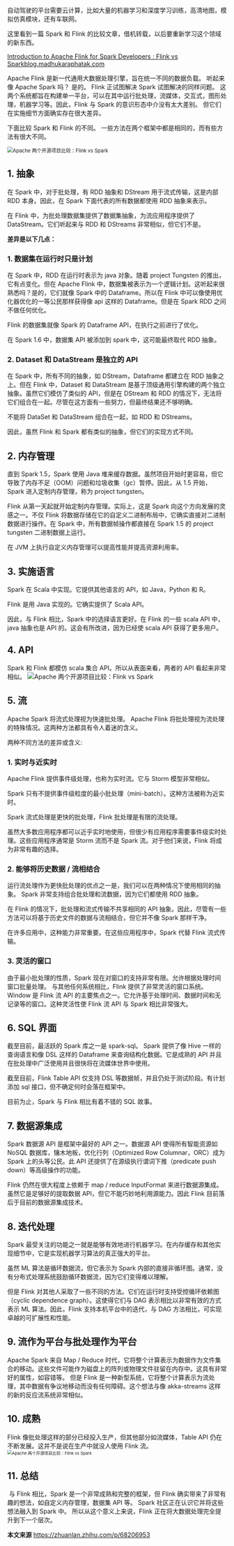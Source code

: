 

自动驾驶的平台需要云计算，比如大量的机器学习和深度学习训练，高清地图，模拟仿真模块，还有车联网。

这里看到一篇 Spark 和 Flink 的比较文章，借机转载，以后要重新学习这个领域的新东西。

[Introduction to Apache Flink for Spark Developers : Flink vs Sparkblog.madhukaraphatak.com](https://link.zhihu.com/?target=http%3A//blog.madhukaraphatak.com/introduction-to-flink-for-spark-developers-flink-vs-spark/)

Apache Flink 是新一代通用大数据处理引擎，旨在统一不同的数据负载。 听起来像 Apache Spark 吗？ 是的。 Flink 正试图解决 Spark 试图解决的同样问题。 这两个系统都旨在构建单一平台，可以在其中运行批处理，流媒体，交互式，图形处理，机器学习等。因此，Flink 与 Spark 的意识形态中介没有太大差别。 但它们在实施细节方面确实存在很大差异。

下面比较 Spark 和 Flink 的不同。 一些方法在两个框架中都是相同的，而有些方法有很大不同。

<img src="https://tva1.sinaimg.cn/large/007S8ZIlgy1gelywj3981j30lg0dp75w.jpg" alt="Apache 两个开源项目比较：Flink vs Spark" style="zoom:80%;" />



## 1. 抽象

在 Spark 中，对于批处理，有 RDD 抽象和 DStream 用于流式传输，这是内部 RDD 本身。因此，在 Spark 下面代表的所有数据都使用 RDD 抽象来表示。

在 Flink 中，为批处理数据集提供了数据集抽象，为流应用程序提供了 DataStream。它们听起来与 RDD 和 DStreams 非常相似，但它们不是。

**差异是以下几点：**

### 1. 数据集在运行时只是计划

在 Spark 中，RDD 在运行时表示为 java 对象。随着 project Tungsten 的推出，它有点变化。但在 Apache Flink 中，数据集被表示为一个逻辑计划。这听起来很熟悉吗？是的，它们就像 Spark 中的 Dataframe。所以在 Flink 中可以像使用优化器优化的一等公民那样获得像 api 这样的 Dataframe。但是在 Spark RDD 之间不做任何优化。

Flink 的数据集就像 Spark 的 Dataframe API，在执行之前进行了优化。

在 Spark 1.6 中，数据集 API 被添加到 spark 中，这可能最终取代 RDD 抽象。

### 2. Dataset 和 DataStream 是独立的 API

在 Spark 中，所有不同的抽象，如 DStream，Dataframe 都建立在 RDD 抽象之上。但在 Flink 中，Dataset 和 DataStream 是基于顶级通用引擎构建的两个独立抽象。虽然它们模仿了类似的 API，但是在 DStream 和 RDD 的情况下，无法将它们组合在一起。尽管在这方面有一些努力，但最终结果还不够明确。

不能将 DataSet 和 DataStream 组合在一起，如 RDD 和 DStreams。

因此，虽然 Flink 和 Spark 都有类似的抽象，但它们的实现方式不同。



## 2. 内存管理

直到 Spark 1.5，Spark 使用 Java 堆来缓存数据。虽然项目开始时更容易，但它导致了内存不足（OOM）问题和垃圾收集（gc）暂停。因此，从 1.5 开始，Spark 进入定制内存管理，称为 project tungsten。

Flink 从第一天起就开始定制内存管理。实际上，这是 Spark 向这个方向发展的灵感之一。不仅 Flink 将数据存储在它的自定义二进制布局中，它确实直接对二进制数据进行操作。在 Spark 中，所有数据帧操作都直接在 Spark 1.5 的 project tungsten 二进制数据上运行。

在 JVM 上执行自定义内存管理可以提高性能并提高资源利用率。



## 3. 实施语言

Spark 在 Scala 中实现。它提供其他语言的 API，如 Java，Python 和 R。

Flink 是用 Java 实现的。它确实提供了 Scala API。

因此，与 Flink 相比，Spark 中的选择语言更好。在 Flink 的一些 scala API 中，java 抽象也是 API 的。这会有所改进，因为已经使 scala API 获得了更多用户。



## 4. API

Spark 和 Flink 都模仿 scala 集合 API。所以从表面来看，两者的 API 看起来非常相似。
![Apache 两个开源项目比较：Flink vs Spark](https://tva1.sinaimg.cn/large/007S8ZIlgy1gelyzyteggj30j60gdtax.jpg)



## 5. 流

Apache Spark 将流式处理视为快速批处理。 Apache Flink 将批处理视为流处理的特殊情况。这两种方法都具有令人着迷的含义。

两种不同方法的差异或含义:

### 1. 实时与近实时

Apache Flink 提供事件级处理，也称为实时流。它与 Storm 模型非常相似。

Spark 只有不提供事件级粒度的最小批处理（mini-batch）。这种方法被称为近实时。

Spark 流式处理是更快的批处理，Flink 批处理是有限的流处理。

虽然大多数应用程序都可以近乎实时地使用，但很少有应用程序需要事件级实时处理。这些应用程序通常是 Storm 流而不是 Spark 流。对于他们来说，Flink 将成为非常有趣的选择。

### 2. 能够将历史数据 / 流相结合

运行流处理作为更快批处理的优点之一是，我们可以在两种情况下使用相同的抽象。 Spark 非常支持组合批处理和流数据，因为它们都使用 RDD 抽象。

在 Flink 的情况下，批处理和流式传输不共享相同的 API 抽象。因此，尽管有一些方法可以将基于历史文件的数据与流相结合，但它并不像 Spark 那样干净。

在许多应用中，这种能力非常重要。在这些应用程序中，Spark 代替 Flink 流式传输。

### 3. 灵活的窗口

由于最小批处理的性质，Spark 现在对窗口的支持非常有限。允许根据处理时间窗口批量处理。
与其他任何系统相比，Flink 提供了非常灵活的窗口系统。 Window 是 Flink 流 API 的主要焦点之一。它允许基于处理时间、数据时间和无记录等的窗口。这种灵活性使 Flink 流 API 与 Spark 相比非常强大。



## 6. SQL 界面

截至目前，最活跃的 Spark 库之一是 spark-sql。 Spark 提供了像 Hive 一样的查询语言和像 DSL 这样的 Dataframe 来查询结构化数据。它是成熟的 API 并且在批处理中广泛使用并且很快将在流媒体世界中使用。

截至目前，Flink Table API 仅支持 DSL 等数据帧，并且仍处于测试阶段。有计划添加 sql 接口，但不确定何时会落在框架中。

目前为止，Spark 与 Flink 相比有着不错的 SQL 故事。



## 7. 数据源集成

Spark 数据源 API 是框架中最好的 API 之一。数据源 API 使得所有智能资源如 NoSQL 数据库，镶木地板，优化行列（Optimized Row Columnar，ORC）成为 Spark 上的头等公民。此 API 还提供了在源级执行谓词下推（predicate push down）等高级操作的功能。

Flink 仍然在很大程度上依赖于 map / reduce InputFormat 来进行数据源集成。虽然它是足够好的提取数据 API，但它不能巧妙地利用源能力。因此 Flink 目前落后于目前的数据源集成技术。



## 8. 迭代处理

Spark 最受关注的功能之一就是能够有效地进行机器学习。在内存缓存和其他实现细节中，它是实现机器学习算法的真正强大的平台。

虽然 ML 算法是循环数据流，但它表示为 Spark 内部的直接非循环图。通常，没有分布式处理系统鼓励循环数据流，因为它们变得难以理解。

但是 Flink 对其他人采取了一些不同的方法。它们在运行时支持受控循环依赖图（cyclic dependence graph）。这使得它们与 DAG 表示相比以非常有效的方式表示 ML 算法。因此，Flink 支持本机平台中的迭代，与 DAG 方法相比，可实现卓越的可扩展性和性能。



## 9. 流作为平台与批处理作为平台

Apache Spark 来自 Map / Reduce 时代，它将整个计算表示为数据作为文件集合的移动。这些文件可能作为磁盘上的阵列或物理文件驻留在内存中。这具有非常好的属性，如容错等。
但是 Flink 是一种新型系统，它将整个计算表示为流处理，其中数据有争议地移动而没有任何障碍。这个想法与像 akka-streams 这样的新的反应流系统非常相似。



## 10. 成熟

Flink 像批处理这样的部分已经投入生产，但其他部分如流媒体，Table API 仍在不断发展。这并不是说在生产中就没人使用 Flink 流。
<img src="https://static001.infoq.cn/resource/image/d3/75/d348b4b1562dcf61d97a1e64ae9c0d75.jpg" alt="Apache 两个开源项目比较：Flink vs Spark" style="zoom:67%;" />



## 11. 总结

​		与 Flink 相比，Spark 是一个非常成熟和完整的框架，但 Flink 确实带来了非常有趣的想法，如自定义内存管理，数据集 API 等。 Spark 社区正在认识它并将这些想法融入到 Spark 中。 所以从这个意义上来说，Flink 正在将大数据处理完全提升到下一个层次。



**本文来源**
https://zhuanlan.zhihu.com/p/68206953